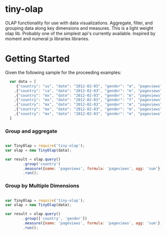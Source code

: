 # tiny-olap
OLAP functionality for use with data visualizations. Aggregate, filter, and grouping data along key dimensions and measures.  This is a light weight olap lib.  Probably one of the simplest api's currently available. Inspired by moment and numeral js libraries libraries.

# Getting Started

Given the following sample for the proceeding examples:

```javascript
  var data = [
	 {"country": "us", "date": "2012-02-03", "gender": "m", "pageviews": 10, "signups": 2, "paid": 3}
	,{"country": "ca", "date": "2012-02-03", "gender": "m", "pageviews": 20, "signups": 1, "paid": 5}
	,{"country": "mx", "date": "2012-02-03", "gender": "m", "pageviews": 6, "signups": 0, "paid": 1}
	,{"country": "mx", "date": "2012-02-03", "gender": "f", "pageviews": 2, "signups": 1, "paid": 0}
	,{"country": "mx", "date": "2012-02-03", "gender": "m", "pageviews": 6, "signups": 0, "paid": 1}
	,{"country": "mx", "date": "2012-02-03", "gender": "m", "pageviews": 6, "signups": 0, "paid": 1}
	,{"country": "mx", "date": "2012-02-03", "gender": "m", "pageviews": 6, "signups": 0, "paid": 1}
  ]
 ```

### Group and aggregate

```javascript

var TinyOlap = require('tiny-olap');
var olap = new TinyOlap(data);

var result = olap.query()
		.group('country')
		.measure({name: 'pageviews', formula: 'pageviews', agg: 'sum'})
		.run();

```

### Group by Multiple Dimensions

```javascript

var TinyOlap = require('tiny-olap');
var olap = new TinyOlap(data);

var result = olap.query()
		.group(['country', 'gender'])
		.measure({name: 'pageviews', formula: 'pageviews', agg: 'sum'})
		.run();

```